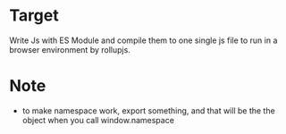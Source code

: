 # Target
Write Js with ES Module and compile them to one single js file to run in a browser environment by rollupjs.

# Note
- to make namespace work, export something, and that will be the the object when you call window.namespace